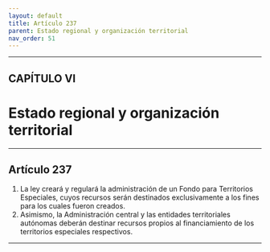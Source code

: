 ```yaml
---
layout: default
title: Artículo 237
parent: Estado regional y organización territorial
nav_order: 51
---
```


---

## CAPÍTULO VI
# Estado regional y organización territorial

---

## Artículo 237

1. La ley creará y regulará la administración de un Fondo para Territorios Especiales, cuyos recursos serán destinados exclusivamente a los fines para los cuales fueron creados.
2. Asimismo, la Administración central y las entidades territoriales autónomas deberán destinar recursos propios al financiamiento de los territorios especiales respectivos.

---
